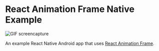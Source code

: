 # React Animation Frame Native Example

![GIF screencapture](https://i.imgur.com/MfToinS.gif)

An example React Native Android app that uses [React Animation Frame](https://github.com/jamesseanwright/react-animation-frame).